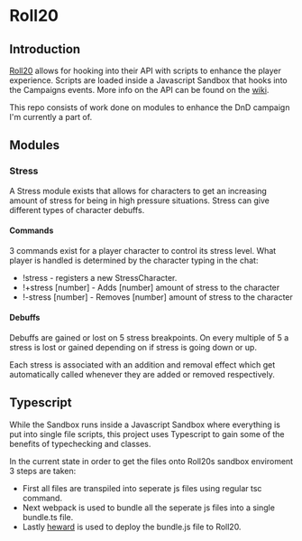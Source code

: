 # Roll20

## Introduction

[Roll20](https://www.roll20.net) allows for hooking into their API with scripts to enhance the player experience. Scripts are loaded inside a Javascript Sandbox that hooks into the Campaigns events. More info on the API can be found on the [wiki](https://wiki.roll20.net/API:Introduction).

This repo consists of work done on modules to enhance the DnD campaign I'm currently a part of.


## Modules

### Stress

A Stress module exists that allows for characters to get an increasing amount of stress for being in high pressure situations. Stress can give different types of character debuffs.

#### Commands

3 commands exist for a player character to control its stress level. What player is handled is determined by the character typing in the chat:

* !stress - registers a new StressCharacter.
* !+stress [number] - Adds [number] amount of stress to the character
* !-stress [number] - Removes [number] amount of stress to the character

#### Debuffs

Debuffs are gained or lost on 5 stress breakpoints. On every multiple of 5 a stress is lost or gained depending on if stress is going down or up.

Each stress is associated with an addition and removal effect which get automatically called whenever they are added or removed respectively.

## Typescript

While the Sandbox runs inside a Javascript Sandbox where everything is put into single file scripts, this project uses Typescript to gain some of the benefits of typechecking and classes.

In the current state in order to get the files onto Roll20s sandbox enviroment 3 steps are taken:

* First all files are transpiled into seperate js files using regular tsc command.
* Next webpack is used to bundle all the seperate js files into a single bundle.ts file.
* Lastly [heward](https://github.com/primarilysnark/heward) is used to deploy the bundle.js file to Roll20.